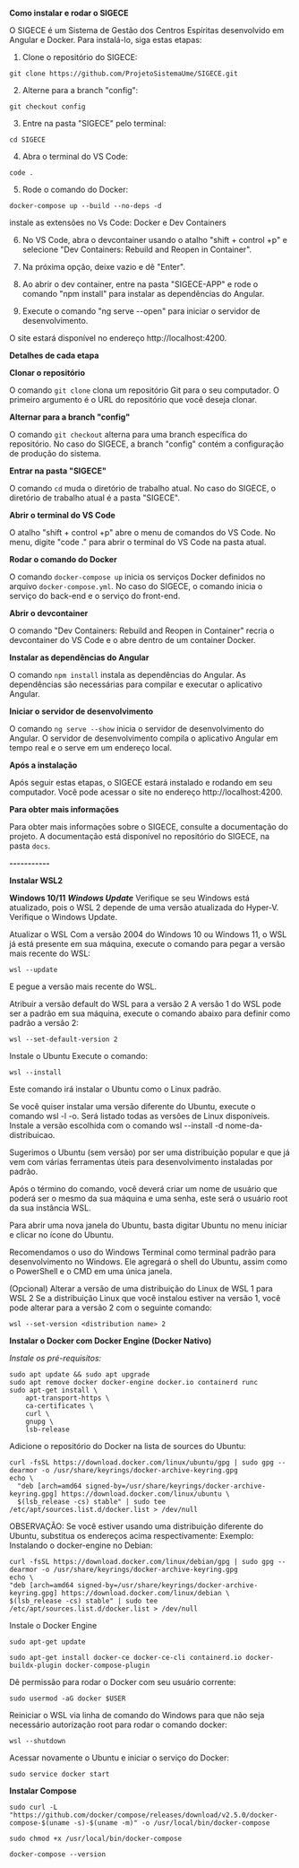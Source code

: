 **Como instalar e rodar o SIGECE**

O SIGECE é um Sistema de Gestão dos Centros Espíritas desenvolvido em Angular e Docker. Para instalá-lo, siga estas etapas:

1. Clone o repositório do SIGECE:

```
git clone https://github.com/ProjetoSistemaUme/SIGECE.git
```

2. Alterne para a branch "config":

```
git checkout config
```

3. Entre na pasta "SIGECE" pelo terminal:

```
cd SIGECE
```

4. Abra o terminal do VS Code:

```
code .
```

5. Rode o comando do Docker:

```
docker-compose up --build --no-deps -d
```

instale as extensões no Vs Code: Docker e Dev Containers

6. No VS Code, abra o devcontainer usando o atalho "shift + control +p" e selecione "Dev Containers: Rebuild and Reopen in Container".

7. Na próxima opção, deixe vazio e dê "Enter".

8. Ao abrir o dev container, entre na pasta "SIGECE-APP" e rode o comando "npm install" para instalar as dependências do Angular.

9. Execute o comando "ng serve --open" para iniciar o servidor de desenvolvimento.

O site estará disponível no endereço http://localhost:4200.

**Detalhes de cada etapa**

**Clonar o repositório**

O comando `git clone` clona um repositório Git para o seu computador. O primeiro argumento é o URL do repositório que você deseja clonar.

**Alternar para a branch "config"**

O comando `git checkout` alterna para uma branch específica do repositório. No caso do SIGECE, a branch "config" contém a configuração de produção do sistema.

**Entrar na pasta "SIGECE"**

O comando `cd` muda o diretório de trabalho atual. No caso do SIGECE, o diretório de trabalho atual é a pasta "SIGECE".

**Abrir o terminal do VS Code**

O atalho "shift + control +p" abre o menu de comandos do VS Code. No menu, digite "code ." para abrir o terminal do VS Code na pasta atual.

**Rodar o comando do Docker**

O comando `docker-compose up` inicia os serviços Docker definidos no arquivo `docker-compose.yml`. No caso do SIGECE, o comando inicia o serviço do back-end e o serviço do front-end.

**Abrir o devcontainer**

O comando "Dev Containers: Rebuild and Reopen in Container" recria o devcontainer do VS Code e o abre dentro de um container Docker.

**Instalar as dependências do Angular**

O comando `npm install` instala as dependências do Angular. As dependências são necessárias para compilar e executar o aplicativo Angular.

**Iniciar o servidor de desenvolvimento**

O comando `ng serve --show` inicia o servidor de desenvolvimento do Angular. O servidor de desenvolvimento compila o aplicativo Angular em tempo real e o serve em um endereço local.

**Após a instalação**

Após seguir estas etapas, o SIGECE estará instalado e rodando em seu computador. Você pode acessar o site no endereço http://localhost:4200.

**Para obter mais informações**

Para obter mais informações sobre o SIGECE, consulte a documentação do projeto. A documentação está disponível no repositório do SIGECE, na pasta `docs`.


**-----------**

**Instalar WSL2**

**Windows 10/11**
***Windows Update***
Verifique se seu Windows está atualizado, pois o WSL 2 depende de uma versão atualizada do Hyper-V. Verifique o Windows Update.

Atualizar o WSL
Com a versão 2004 do Windows 10 ou Windows 11, o WSL já está presente em sua máquina, execute o comando para pegar a versão mais recente do WSL:

```
wsl --update
```

E pegue a versão mais recente do WSL.

Atribuir a versão default do WSL para a versão 2
A versão 1 do WSL pode ser a padrão em sua máquina, execute o comando abaixo para definir como padrão a versão 2:

```
wsl --set-default-version 2
```

Instale o Ubuntu
Execute o comando:

```
wsl --install
```

Este comando irá instalar o Ubuntu como o Linux padrão.

Se você quiser instalar uma versão diferente do Ubuntu, execute o comando wsl -l -o. Será listado todas as versões de Linux disponíveis. Instale a versão escolhida com o comando wsl --install -d nome-da-distribuicao.

Sugerimos o Ubuntu (sem versão) por ser uma distribuição popular e que já vem com várias ferramentas úteis para desenvolvimento instaladas por padrão.

Após o término do comando, você deverá criar um nome de usuário que poderá ser o mesmo da sua máquina e uma senha, este será o usuário root da sua instância WSL.

Para abrir uma nova janela do Ubuntu, basta digitar Ubuntu no menu iniciar e clicar no ícone do Ubuntu.

Recomendamos o uso do Windows Terminal como terminal padrão para desenvolvimento no Windows. Ele agregará o shell do Ubuntu, assim como o PowerShell e o CMD em uma única janela.

(Opcional) Alterar a versão de uma distribuição do Linux de WSL 1 para WSL 2
Se a distribuição Linux que você instalou estiver na versão 1, você pode alterar para a versão 2 com o seguinte comando:

```
wsl --set-version <distribution name> 2
```


**Instalar o Docker com Docker Engine (Docker Nativo)**

*Instale os pré-requisitos:*

```
sudo apt update && sudo apt upgrade
sudo apt remove docker docker-engine docker.io containerd runc
sudo apt-get install \
    apt-transport-https \
    ca-certificates \
    curl \
    gnupg \
    lsb-release
```

Adicione o repositório do Docker na lista de sources do Ubuntu:

```
curl -fsSL https://download.docker.com/linux/ubuntu/gpg | sudo gpg --dearmor -o /usr/share/keyrings/docker-archive-keyring.gpg
echo \
  "deb [arch=amd64 signed-by=/usr/share/keyrings/docker-archive-keyring.gpg] https://download.docker.com/linux/ubuntu \
  $(lsb_release -cs) stable" | sudo tee /etc/apt/sources.list.d/docker.list > /dev/null
```

OBSERVAÇÃO: Se você estiver usando uma distribuição diferente do Ubuntu, substitua os endereços acima respectivamente: Exemplo: Instalando o docker-engine no Debian:

```
curl -fsSL https://download.docker.com/linux/debian/gpg | sudo gpg --dearmor -o /usr/share/keyrings/docker-archive-keyring.gpg
echo \
"deb [arch=amd64 signed-by=/usr/share/keyrings/docker-archive-keyring.gpg] https://download.docker.com/linux/debian \
$(lsb_release -cs) stable" | sudo tee /etc/apt/sources.list.d/docker.list > /dev/null
```
Instale o Docker Engine

```
sudo apt-get update
```
```
sudo apt-get install docker-ce docker-ce-cli containerd.io docker-buildx-plugin docker-compose-plugin
```

Dê permissão para rodar o Docker com seu usuário corrente:

```
sudo usermod -aG docker $USER
```

Reiniciar o WSL via linha de comando do Windows para que não seja necessário autorização root para rodar o comando docker:

```
wsl --shutdown
```

Acessar novamente o Ubuntu e iniciar o serviço do Docker:

```
sudo service docker start
```

**Instalar Compose**
```
sudo curl -L "https://github.com/docker/compose/releases/download/v2.5.0/docker-compose-$(uname -s)-$(uname -m)" -o /usr/local/bin/docker-compose
```
```
sudo chmod +x /usr/local/bin/docker-compose
```
```
docker-compose --version
```
